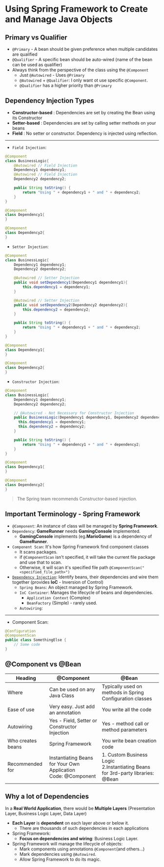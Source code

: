 # Using Spring Framework to Create and Manage Java Objects

## Primary vs Qualifier

- `@Primary` - A bean should be given preference when multiple candidates are qualified
- `@Qualifier` - A specific bean should be auto-wired (name of the bean can be used as qualifier)
- Always think from the perspective of the class using the `@Component`
  - Just `@Autowired` - Uses `@Primary`
  - `@Autowired` + `@Qualifier`: I only want ot use specific `@Component`.
  - `@Qualifier` has a higher priority than `@Primary`

## Dependency Injection Types

- **Constructor-based** : Dependencies are set by creating the Bean using its Constructor
- **Setter-based** : Dependencies are set by calling setter methods on your beans
- **Field** : No setter or constructor. Dependency is injected using reflection.

---

- `Field Injection`:

```Java
@Component
class BusinessLogic{
    @Autowired // Field Injection
    Dependency1 dependency1;
    @Autowired // Field Injection
    Dependency2 dependency2;

    public String toString() {
        return "Using " + dependency1 + " and " + dependency2;
    }
}

@Component
class Dependency1{
}

@Component
class Dependency2{
}

```

- `Setter Injection`:

```Java
@Component
class BusinessLogic{
    Dependency1 dependency1;
    Dependency2 dependency2;

    @Autowired // Setter Injection
    public void setDependency1(Dependency1 dependency1){
        this.dependency1 = dependency1;
    }

    @Autowired // Setter Injection
    public void setDependency2(Dependency2 dependency2){
        this.dependency2 = dependency2;
    }

    public String toString() {
        return "Using " + dependency1 + " and " + dependency2;
    }
}

@Component
class Dependency1{
}

@Component
class Dependency2{
}
```

- `Constructor Injection`:

```Java
@Component
class BusinessLogic{ 
    Dependency1 dependency1;
    Dependency2 dependency2;

    // @Autowired - Not Necessary for Constructor Injection
    public BusinessLogic(Dependency1 dependency1, Dependency2 dependency2){
      this.dependency1 = dependency1;
      this.dependency2 = dependency2;
    }

    public String toString() {
        return "Using " + dependency1 + " and " + dependency2;
    }
}

@Component
class Dependency1{
}

@Component
class Dependency2{
}
```

> The Spring team recommends Constructor-based injection.

## Important Terminology - Spring Framework

- `@Component`: An instance of class will be managed by **Spring Framework**.
- `Dependency`: **GameRunner** needs **GamingConsole** implemented.
  - **GamingConsole** implements (eg.**MarioGame**) is a dependency of **GameRunner**.
- `Component Scan`: It's how Spring Framework find component classes
  - It scans packages.
  - if `@ComponentScan` isn't specified, it will take the current file package and use that to scan.
  - Otherwise, it will scan it's specified file path `@ComponentScan("<specified_file_path>")`
- [`Dependency Injection`](#dependency-injection-types): Identify beans, their dependencies and wire them together (provides **IoC** - Inversion of Control)
  - `Spring Beans`: An object managed by Spring Framework.
  - `IoC Container`: Manages the lifecycle of beans and dependencies.
    - `Application Context` (Complex)
    - `BeanFactory` (Simple) - rarely used.
  - `Autowiring`:

---

- Component Scan:

```Java
@Configuration
@ComponentScan
public class SomethingElse {
    // Some code
}
```

## @Component vs @Bean

| Heading           | @Component                                                         | @Bean                                                                            |
| ----------------- | ------------------------------------------------------------------ | -------------------------------------------------------------------------------- |
| Where             | Can be used on any Java Class                                      | Typically used on methods in Spring Configuration classes                        |
| Ease of use       | Very easy. Just add an annotation                                  | You write all the code                                                           |
| Autowiring        | Yes - Field, Setter or Constructor Injection                       | Yes - method call or method parameters                                           |
| Who creates beans | Spring Framework                                                   | You write bean creation code                                                     |
| Recommended for   | Instantiating Beans for Your Own Application <br> Code: @Component | 1. Custom Business Logic<br>2.Instantiating Beans for 3rd-party libraries: @Bean |

## Why a lot of Dependencies

In a **Real World Application**, there would be **Multiple Layers** (Presentation Layer, Business Logic Layer, Data Layer)

- **Each Layer** is **dependent** on each layer above or below it.
  - There are thousands of such dependencies in each applications
- Spring Framework:
  - **Focus on dependencies and wiring**: Business Logic Layer.
- Spring Framework will manage the lifecycle of objects:
  - Mark components using annotations `@Component`(and others...)
  - Mark dependencies using `@Autowired`.
  - Allow Spring Framework to do its magic.
